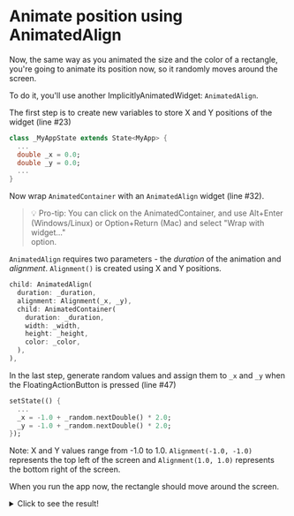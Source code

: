 # Animate position using AnimatedAlign

Now, the same way as you animated the size and the color of a rectangle, you're 
going to animate its position now, so it randomly moves around the screen. 

To do it, you'll use another ImplicitlyAnimatedWidget: `AnimatedAlign`.

The first step is to create new variables to store X and Y positions of the 
widget (line #23)

```dart
class _MyAppState extends State<MyApp> {
  ...
  double _x = 0.0;
  double _y = 0.0;
  ...
}
```

Now wrap `AnimatedContainer` with an `AnimatedAlign` widget (line #32).

> 💡 Pro-tip: You can click on the AnimatedContainer, and use Alt+Enter 
> (Windows/Linux) or Option+Return (Mac) and select "Wrap with widget..."  
> option.  

`AnimatedAlign` requires two parameters - the _duration_ of the animation and 
_alignment_. `Alignment()` is created using X and Y positions.  

```dart
child: AnimatedAlign(
  duration: _duration,
  alignment: Alignment(_x, _y),
  child: AnimatedContainer(
    duration: _duration,
    width: _width,
    height: _height,
    color: _color,
  ),
),
```

In the last step, generate random values and assign them to `_x` and `_y` 
when the FloatingActionButton is pressed (line #47)

```dart
setState(() {
  ...
  _x = -1.0 + _random.nextDouble() * 2.0;
  _y = -1.0 + _random.nextDouble() * 2.0;
});
```

Note: X and Y values range from -1.0 to 1.0. `Alignment(-1.0, -1.0)` 
represents the top left of the screen and `Alignment(1.0, 1.0)` represents 
the bottom right of the screen.

When you run the app now, the rectangle should move around the screen. 

<details>
  <summary>Click to see the result!</summary>

![Using AnimatedAlign](https://github.com/pszklarska/flutter_animations_workshop/raw/main/assets/screen03.gif?raw=true)
</details>

<img alt="Google Analytics" src="https://www.google-analytics.com/collect?v=1&cid=1&t=pageview&ec=workshop&ea=open&dp=blob/main/step_04/instructions.md&dt=/step-04&tid=UA-226900214-1" style="width: 1px; height: 1px"/>